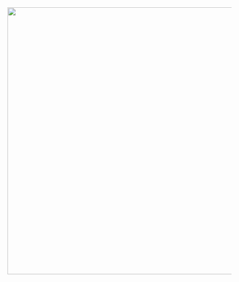 <div align=center><img width="900" height="600" src="https://cdn-images-1.medium.com/max/800/1*JfKgSeaFveskENymGJP2bA.png"/></div>
